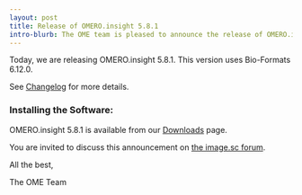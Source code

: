 ```yaml
---
layout: post
title: Release of OMERO.insight 5.8.1
intro-blurb: The OME team is pleased to announce the release of OMERO.insight 5.8.1
---
```


Today, we are releasing OMERO.insight 5.8.1. This version uses Bio-Formats 6.12.0.

See [Changelog](https://github.com/ome/omero-insight/blob/v5.8.1/CHANGELOG.md) for more details.

### Installing the Software:

OMERO.insight 5.8.1 is available from our
[Downloads](https://www.openmicroscopy.org/omero/downloads/) page.

You are invited to discuss this announcement on
[the image.sc forum](https://forum.image.sc/).

All the best,

The OME Team
